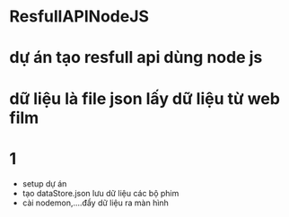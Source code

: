 # ResfullAPINodeJS

# dự án tạo resfull api dùng node js

# dữ liệu là file json lấy dữ liệu từ web film

# 1

- setup dự án
- tạo dataStore.json lưu dữ liệu các bộ phim
- cài nodemon,....đẩy dữ liệu ra màn hình
